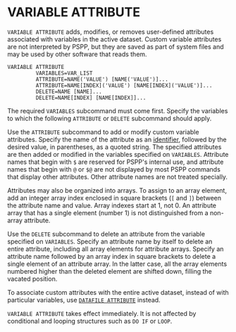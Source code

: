 # VARIABLE ATTRIBUTE

`VARIABLE ATTRIBUTE` adds, modifies, or removes user-defined attributes
associated with variables in the active dataset.  Custom variable
attributes are not interpreted by PSPP, but they are saved as part of
system files and may be used by other software that reads them.

```
VARIABLE ATTRIBUTE
         VARIABLES=VAR_LIST
         ATTRIBUTE=NAME('VALUE') [NAME('VALUE')]...
         ATTRIBUTE=NAME[INDEX]('VALUE') [NAME[INDEX]('VALUE')]...
         DELETE=NAME [NAME]...
         DELETE=NAME[INDEX] [NAME[INDEX]]...
```

The required `VARIABLES` subcommand must come first.  Specify the
variables to which the following `ATTRIBUTE` or `DELETE` subcommand
should apply.

Use the `ATTRIBUTE` subcommand to add or modify custom variable
attributes.  Specify the name of the attribute as an
[identifier](../../language/basics/tokens.md), followed by the desired
value, in parentheses, as a quoted string.  The specified attributes
are then added or modified in the variables specified on `VARIABLES`.
Attribute names that begin with `$` are reserved for PSPP's internal
use, and attribute names that begin with `@` or `$@` are not displayed
by most PSPP commands that display other attributes.  Other attribute
names are not treated specially.

Attributes may also be organized into arrays.  To assign to an array
element, add an integer array index enclosed in square brackets (`[`
and `]`) between the attribute name and value.  Array indexes start at
1, not 0.  An attribute array that has a single element (number 1) is
not distinguished from a non-array attribute.

Use the `DELETE` subcommand to delete an attribute from the variable
specified on `VARIABLES`.  Specify an attribute name by itself to
delete an entire attribute, including all array elements for attribute
arrays.  Specify an attribute name followed by an array index in
square brackets to delete a single element of an attribute array.  In
the latter case, all the array elements numbered higher than the
deleted element are shifted down, filling the vacated position.

To associate custom attributes with the entire active dataset, instead
of with particular variables, use [`DATAFILE
ATTRIBUTE`](../../commands/data-io/datafile-attribute.md) instead.

`VARIABLE ATTRIBUTE` takes effect immediately.  It is not affected by
conditional and looping structures such as `DO IF` or `LOOP`.

